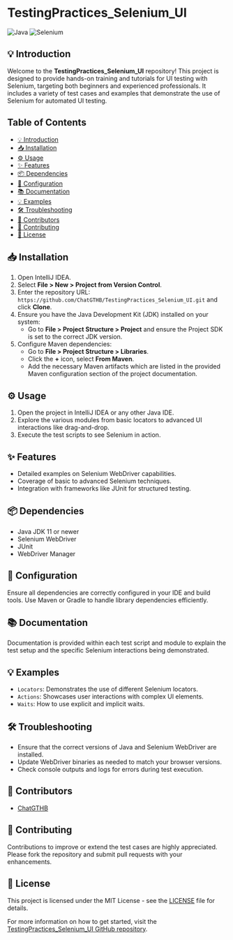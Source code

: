 
# TestingPractices_Selenium_UI

![Java](https://img.shields.io/badge/Java-ED8B00?style=for-the-badge&logo=java&logoColor=white)
![Selenium](https://img.shields.io/badge/Selenium-43B02A?style=for-the-badge&logo=selenium&logoColor=white)

## 💡 Introduction
Welcome to the **TestingPractices_Selenium_UI** repository! This project is designed to provide hands-on training and tutorials for UI testing with Selenium, targeting both beginners and experienced professionals. It includes a variety of test cases and examples that demonstrate the use of Selenium for automated UI testing.

## Table of Contents
- [💡 Introduction](#💡-introduction)
- [📥 Installation](#📥-installation)
- [⚙️ Usage](#⚙️-usage)
- [✨ Features](#✨-features)
- [📦 Dependencies](#📦-dependencies)
- [🔧 Configuration](#🔧-configuration)
- [📚 Documentation](#📚-documentation)
- [💡 Examples](#💡-examples)
- [🛠️ Troubleshooting](#🛠️-troubleshooting)
- [👥 Contributors](#👥-contributors)
- [🤝 Contributing](#🤝-contributing)
- [📜 License](#📜-license)

## 📥 Installation
1. Open IntelliJ IDEA.
2. Select **File > New > Project from Version Control**.
3. Enter the repository URL: `https://github.com/ChatGTHB/TestingPractices_Selenium_UI.git` and click **Clone**.
4. Ensure you have the Java Development Kit (JDK) installed on your system:
    - Go to **File > Project Structure > Project** and ensure the Project SDK is set to the correct JDK version.
5. Configure Maven dependencies:
    - Go to **File > Project Structure > Libraries**.
    - Click the **+** icon, select **From Maven**.
    - Add the necessary Maven artifacts which are listed in the provided Maven configuration section of the project documentation.

## ⚙️ Usage
1. Open the project in IntelliJ IDEA or any other Java IDE.
2. Explore the various modules from basic locators to advanced UI interactions like drag-and-drop.
3. Execute the test scripts to see Selenium in action.

## ✨ Features
- Detailed examples on Selenium WebDriver capabilities.
- Coverage of basic to advanced Selenium techniques.
- Integration with frameworks like JUnit for structured testing.

## 📦 Dependencies
- Java JDK 11 or newer
- Selenium WebDriver
- JUnit
- WebDriver Manager

## 🔧 Configuration
Ensure all dependencies are correctly configured in your IDE and build tools. Use Maven or Gradle to handle library dependencies efficiently.

## 📚 Documentation
Documentation is provided within each test script and module to explain the test setup and the specific Selenium interactions being demonstrated.

## 💡 Examples
- `Locators`: Demonstrates the use of different Selenium locators.
- `Actions`: Showcases user interactions with complex UI elements.
- `Waits`: How to use explicit and implicit waits.

## 🛠️ Troubleshooting
- Ensure that the correct versions of Java and Selenium WebDriver are installed.
- Update WebDriver binaries as needed to match your browser versions.
- Check console outputs and logs for errors during test execution.

## 👥 Contributors
- [ChatGTHB](https://github.com/ChatGTHB)

## 🤝 Contributing
Contributions to improve or extend the test cases are highly appreciated. Please fork the repository and submit pull requests with your enhancements.

## 📜 License
This project is licensed under the MIT License - see the [LICENSE](LICENSE) file for details.

For more information on how to get started, visit the [TestingPractices_Selenium_UI GitHub repository](https://github.com/ChatGTHB/TestingPractices_Selenium_UI).
